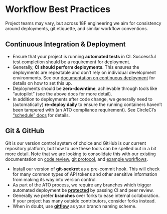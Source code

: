 # Workflow Best Practices

Project teams may vary, but across 18F engineering we aim for consistency
around deployments, git etiquette, and similar workflow conventions.

## Continuous Integration & Deployment

* Ensure that your project is running **automated tests** in CI. Successful
  test completion should be a requirement for deployment.
* Generally, **CI should perform deployments**. This ensures the deployments
  are repeatable and don’t rely on individual development environments. See
  our [documentation on continuous deployment](/continuous_deployment) for
  details on how to set this up.
* Deployments should be **zero-downtime**, achievable through tools like
  “autopilot” (see the above docs for more detail).
* In addition to deployments after code change, we generally need to
  (automatically) **re-deploy daily** to ensure the running containers haven’t
  been tampered with (an ATO compliance requirement). See CircleCI’s
  [“schedule”
  docs](https://circleci.com/docs/2.0/configuration-reference/#schedule) for
  details.

## Git & GitHub

Git is our version control system of choice and GitHub is our current
repository platform, but how to use these tools can be spelled out in a bit
more detail. Note that we are looking to consolidate this with our existing
documentation on [code review](/code_review), [git protocol](/git_protocol),
and [example workflows](/example_workflows).

* [Install](https://github.com/18F/laptop#git-seekret) our version of
  **git-seekret** as a pre-commit hook. This will check for many common types
  of API tokens and other sensitive information from making its way into
  version control.
* As part of the ATO process, we require any branches which trigger automated
  deployment be
  [**protected**](https://help.github.com/articles/about-protected-branches/)
  by passing CI and peer review.
* Generally we prefer **branches** over forks to ease internal collaboration.
  If your project has many outside contributors, consider forks instead.
* When in doubt, use
  [**gitflow**](http://nvie.com/posts/a-successful-git-branching-model/) as
  your branch naming scheme.
